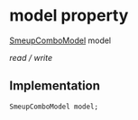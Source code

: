 


# model property






[SmeupComboModel](../../smeup_models_widgets_smeup_combo_model/SmeupComboModel-class.md) model
  
_read / write_






## Implementation

```dart
SmeupComboModel model;


```







